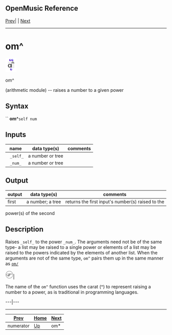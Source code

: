 OpenMusic Reference  
---  
[Prev](numerator)| | [Next](ommultiply)  
  
* * *

# om^

![](figures/functions/arithmetic/ompower.png)

  
  
om^  
  
(arithmetic module) \-- raises a number to a given power  

## Syntax

`` **om^**` self num `

## Inputs

name| data type(s)| comments  
---|---|---  
` _self_`|  a number or tree|  
` _num_`|  a number or tree|  
  
## Output

output| data type(s)| comments  
---|---|---  
first| a number; a tree| returns the first input's number(s) raised to the
power(s) of the second  
  
## Description

Raises `_self_` to the power `_num_`. The arguments need not be of the same
type- a list may be raised to a single power or elements of a list may be
raised to the powers indicated by the elements of another list. When the
arguments are not of the same type, `om^` pairs them up in the same manner as
[`om/`](omdivide)

![Note](figures/images/note.gif)|

The name of the `om^` function uses the carat (^) to represent raising a
number to a power, as is traditional in programming languages.  
  
---|---  
  
* * *

[Prev](numerator)| [Home](index)| [Next](ommultiply)  
---|---|---  
numerator| [Up](funcref.main)| om*

